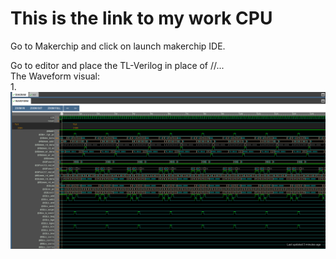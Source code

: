 # This is the link to my work CPU
   Go to Makerchip and click on launch makerchip IDE.
   
   Go to editor and place the TL-Verilog in place of //...   
     The Waveform visual:     
     1. ![CPU Block Diagram](https://raw.githubusercontent.com/XcentricCoder/RISC-V-Workshop/main/Day-5/Screenshot%20from%202025-06-01%2014-18-46.png)
